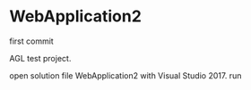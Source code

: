 # WebApplication2
first commit

AGL test project.

open  solution file WebApplication2 with Visual Studio 2017.
run
